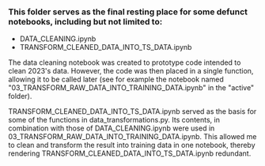 ### This folder serves as the final resting place for some defunct notebooks, including but not limited to:

 - DATA_CLEANING.ipynb
 - TRANSFORM_CLEANED_DATA_INTO_TS_DATA.ipynb


The data cleaning notebook was created to prototype code intended to clean 2023's data. However, the code was then placed in a single function, allowing it to be called later (see for example the notebook named "03_TRANSFORM_RAW_DATA_INTO_TRAINING_DATA.ipynb" in the "active" folder). 

TRANSFORM_CLEANED_DATA_INTO_TS_DATA.ipynb served as the basis for some of the functions in data_transformations.py. Its contents, in combination with those of DATA_CLEANING.ipynb were used in 03_TRANSFORM_RAW_DATA_INTO_TRAINING_DATA.ipynb. This allowed me to clean and transform the result into training data in one notebook, thereby rendering TRANSFORM_CLEANED_DATA_INTO_TS_DATA.ipynb redundant.
